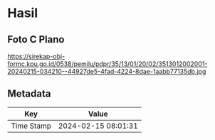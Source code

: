 # Hasil

## Foto C Plano

https://sirekap-obj-formc.kpu.go.id/0538/pemilu/pdpr/35/13/01/20/02/3513012002001-20240215-034210--44927de5-4fad-4224-8dae-1aabb77135db.jpg


## Metadata

| Key        | Value               |
| ---------- | ------------------- |
| Time Stamp | 2024-02-15 08:01:31 |



